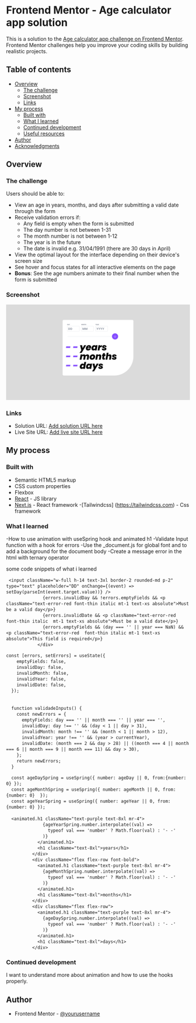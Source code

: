 # Frontend Mentor - Age calculator app solution

This is a solution to the [Age calculator app challenge on Frontend Mentor](https://www.frontendmentor.io/challenges/age-calculator-app-dF9DFFpj-Q). Frontend Mentor challenges help you improve your coding skills by building realistic projects. 

## Table of contents

- [Overview](#overview)
  - [The challenge](#the-challenge)
  - [Screenshot](#screenshot)
  - [Links](#links)
- [My process](#my-process)
  - [Built with](#built-with)
  - [What I learned](#what-i-learned)
  - [Continued development](#continued-development)
  - [Useful resources](#useful-resources)
- [Author](#author)
- [Acknowledgments](#acknowledgments)



## Overview

### The challenge

Users should be able to:

- View an age in years, months, and days after submitting a valid date through the form
- Receive validation errors if:
  - Any field is empty when the form is submitted
  - The day number is not between 1-31
  - The month number is not between 1-12
  - The year is in the future
  - The date is invalid e.g. 31/04/1991 (there are 30 days in April)
- View the optimal layout for the interface depending on their device's screen size
- See hover and focus states for all interactive elements on the page
- **Bonus**: See the age numbers animate to their final number when the form is submitted

### Screenshot

![](./Screenshot.png)

### Links

- Solution URL: [Add solution URL here](https://your-solution-url.com)
- Live Site URL: [Add live site URL here](https://your-live-site-url.com)

## My process

### Built with

- Semantic HTML5 markup
- CSS custom properties
- Flexbox
- [React](https://reactjs.org/) - JS library
- [Next.js](https://nextjs.org/) - React framework
-[Tailwindcss] (https://tailwindcss.com) - Css framework 


### What I learned
-How to use animation with useSpring hook and animated h1
-Validate Input function with a hook for errors
-Use the _document.js for global font and to add a background for the document body
-Create a message error in the html with ternary operator

some code snippets of what i learned

```adding a error message on invalid inputs on html
 <input className="w-full h-14 text-3xl border-2 rounded-md p-2" type="text" placeholder="DD" onChange={(event) => setDay(parseInt(event.target.value))} />
              {errors.invalidDay && !errors.emptyFields && <p className="text-error-red font-thin italic mt-1 text-xs absolute">Must be a valid day</p>}
              {errors.invalidDate && <p className="text-error-red font-thin italic  mt-1 text-xs absolute">Must be a valid date</p>}
              {errors.emptyFields && (day === '' || year === NaN) && <p className="text-error-red  font-thin italic mt-1 text-xs absolute">This field is required</p>}
            </div>
```
```validating input to use the ternary operator
const [errors, setErrors] = useState({
    emptyFields: false,
    invalidDay: false,
    invalidMonth: false,
    invalidYear: false,
    invalidDate: false,
  });


  function validadeInputs() {
    const newErrors = {
      emptyFields: day === '' || month === '' || year === '',
      invalidDay: day !== '' && (day < 1 || day > 31),
      invalidMonth: month !== '' && (month < 1 || month > 12),
      invalidYear: year !== '' && (year > currentYear),
      invalidDate: (month === 2 && day > 28) || ((month === 4 || month === 6 || month === 9 || month === 11) && day > 30),
    };
    return newErrors;
  }
```
```animation with useSpring and animated
  const ageDaySpring = useSpring({ number: ageDay || 0, from:{number: 0} });
  const ageMonthSpring = useSpring({ number: ageMonth || 0, from:{number: 0}  });
  const ageYearSpring = useSpring({ number: ageYear || 0, from:{number: 0} });

  <animated.h1 className="text-purple text-8xl mr-4">
              {ageYearSpring.number.interpolate((val) =>
                typeof val === 'number' ? Math.floor(val) : '- -'
              )}
            </animated.h1>
            <h1 className="text-8xl">years</h1>
          </div>
          <div className="flex flex-row font-bold">
            <animated.h1 className="text-purple text-8xl mr-4">
              {ageMonthSpring.number.interpolate((val) =>
                typeof val === 'number' ? Math.floor(val) : '- -'
              )}
            </animated.h1>
            <h1 className="text-8xl">months</h1>
          </div>
          <div className="flex flex-row">
            <animated.h1 className="text-purple text-8xl mr-4">
              {ageDaySpring.number.interpolate((val) =>
                typeof val === 'number' ? Math.floor(val) : '- -'
              )}
            </animated.h1>
            <h1 className="text-8xl">days</h1>
          </div>
```

### Continued development

I want to understand more about animation and how to use the hooks properly.




## Author

- Frontend Mentor - [@yourusername](https://www.frontendmentor.io/profile/AirtonDoug)



